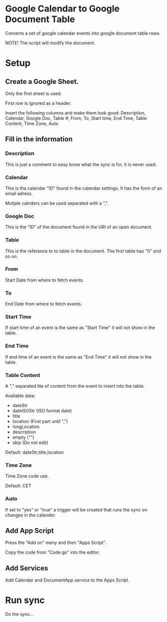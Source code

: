 # Google Calendar to Google Document Table

Converts a set of google calendar events into google document table rows.

NOTE! The script will modify the document.

# Setup

## Create a Google Sheet.

Only the first sheet is used.

First row is ignored as a header.

Insert the following columns and make them look good: Description, Calendar, Google Doc, Table #, From, To, Start time, End Time, Table Content, Time Zone, Auto

## Fill in the information

### Description

This is just a comment to easy know what the sync is for, it is never used.

### Calendar

This is tha calendar "ID" found in the calendar settings. It has the form of an email adress.

Mutiple calnders can be used separated with a ",".

### Google Doc

This is the "ID" of the document found in the URI of an open document.

### Table #

This is the reference to to table in the document. The first table has "0" and so on.

### From

Start Date from where to fetch events.

### To

End Date from where to fetch events.

### Start Time

If start time of an event is the same as "Start Time" it will not show in the table.

### End Time

If end time of an event is the same as "End Time" it will not show in the table.

### Table Content

A "," separated lite of content from the event to insert into the table.

Available data:

- dateStr
- dateISOStr (ISO format date)
- title
- location (First part until ",")
- longLocation
- description
- empty ("")
- skip (Do not edit)

Default: dateStr,title,location

### Time Zone

Time Zone code use. 

Default: CET

### Auto

If set to "yes" or "true" a trigger will be created that runs the sync on changes in the calender.

## Add App Script

Press the "Add on" meny and then "Apps Script".

Copy the code from "Code.gs" into the editor.

## Add Services

Add Calendar and DocumentApp service to the Apps Script.


# Run sync

Do the sync...
